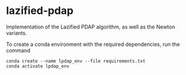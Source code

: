 # lazified-pdap
Implementation of the Lazified PDAP algorithm, as well as the Newton variants.

To create a conda environment with the required dependencies, run the command
```
conda create --name lpdap_env --file requirements.txt
conda activate lpdap_env
```